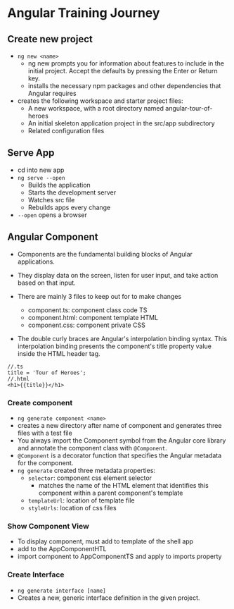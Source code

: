 # Angular Training Journey

## Create new project

* `ng new <name>`
  * ng new prompts you for information about features to include in the initial project. Accept the defaults by pressing the Enter or Return key.
  *  installs the necessary npm packages and other dependencies that Angular requires
* creates the following workspace and starter project files:
  * A new workspace, with a root directory named angular-tour-of-heroes
  * An initial skeleton application project in the src/app subdirectory
  * Related configuration files

## Serve App

* cd into new app
* `ng serve --open`
  * Builds the application
  * Starts the development server
  * Watches src file
  * Rebuilds apps every change
* `--open` opens a browser

## Angular Component
* Components are the fundamental building blocks of Angular applications.
* They display data on the screen, listen for user input, and take action based on that input.
* There are mainly 3 files to keep out for to make changes
  * component.ts: component class code TS
  * component.html: component template HTML
  * component.css: component private CSS

* The double curly braces are Angular's interpolation binding syntax. This interpolation binding presents the component's title property value inside the HTML header tag.
```
//.ts
title = 'Tour of Heroes';
//.html
<h1>{{title}}</h1>
```

### Create component
* `ng generate component <name>`
* creates a new directory after name of component and generates three files with a test file
* You always import the Component symbol from the Angular core library and annotate the component class with `@Component`.
* `@Component` is a decorator function that specifies the Angular metadata for the component.
* `ng generate` created three metadata properties:
  * `selector`: component css element selector
    * matches the name of the HTML element that identifies this component within a parent component's template
  * `templateUrl`: location of template file
  * `styleUrls`: location of css files

### Show Component View
* To display component, must add to template of the shell app
* add <app-name> to the AppComponentHTL
* import component to AppComponentTS and apply to imports property

### Create Interface
* `ng generate interface [name]`
* Creates a new, generic interface definition in the given project.

